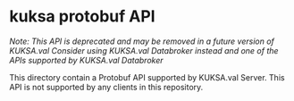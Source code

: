 # kuksa protobuf API

*Note: This API is deprecated and may be removed in a future version of KUKSA.val*
*Consider using KUKSA.val Databroker instead and one of the APIs supported by KUKSA.val Databroker*

This directory contain a Protobuf API supported by KUKSA.val Server.
This API is not supported by any clients in this repository.